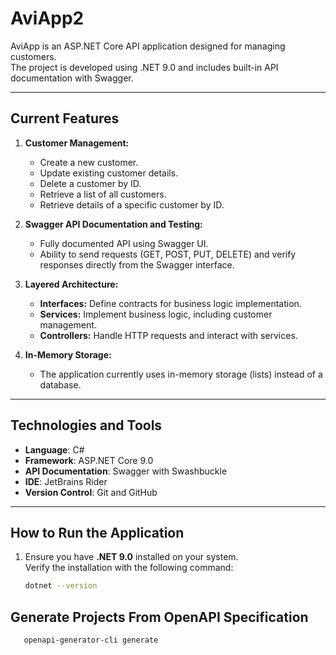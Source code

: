 # AviApp2

AviApp is an ASP.NET Core API application designed for managing customers.  
The project is developed using .NET 9.0 and includes built-in API documentation with Swagger.

---

## **Current Features**

1. **Customer Management:**
   - Create a new customer.
   - Update existing customer details.
   - Delete a customer by ID.
   - Retrieve a list of all customers.
   - Retrieve details of a specific customer by ID.

2. **Swagger API Documentation and Testing:**
   - Fully documented API using Swagger UI.
   - Ability to send requests (GET, POST, PUT, DELETE) and verify responses directly from the Swagger interface.

3. **Layered Architecture:**
   - **Interfaces:** Define contracts for business logic implementation.
   - **Services:** Implement business logic, including customer management.
   - **Controllers:** Handle HTTP requests and interact with services.

4. **In-Memory Storage:**
   - The application currently uses in-memory storage (lists) instead of a database.

---

## **Technologies and Tools**

- **Language**: C#
- **Framework**: ASP.NET Core 9.0
- **API Documentation**: Swagger with Swashbuckle
- **IDE**: JetBrains Rider
- **Version Control**: Git and GitHub

---

## **How to Run the Application**

1. Ensure you have **.NET 9.0** installed on your system.  
   Verify the installation with the following command:
   ```bash
   dotnet --version
   

## **Generate Projects From OpenAPI Specification**

```bash
   openapi-generator-cli generate 
```

